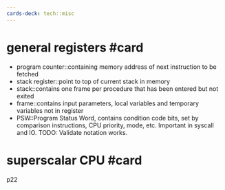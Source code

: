 ```yaml
---
cards-deck: tech::misc
---
```


# general registers #card
- program counter::containing memory address of next instruction to be fetched
- stack register::point to top of current stack in memory
- stack::contains one frame per procedure that has been entered but not exited
- frame::contains input parameters, local variables and temporary variables not in register
- PSW::Program Status Word, contains condition code bits, set by comparison instructions, CPU priority, mode, etc. Important in syscall and IO.
TODO: Validate notation works.

# superscalar CPU #card
p22
